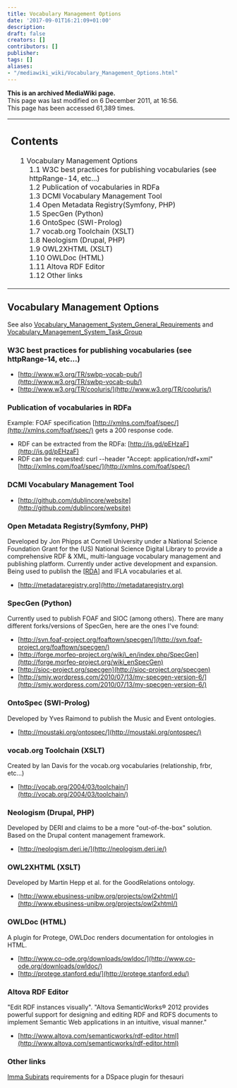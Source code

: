 ```yaml
---
title: Vocabulary Management Options
date: '2017-09-01T16:21:09+01:00'
description: 
draft: false
creators: []
contributors: []
publisher: 
tags: []
aliases:
- "/mediawiki_wiki/Vocabulary_Management_Options.html"
---
```


 **This is an archived MediaWiki page.**  
This page was last modified on 6 December 2011, at 16:56.  
This page has been accessed 61,389 times.

<table id="toc" class="toc">
  <tr>
    <td>
      <div id="toctitle">
        <h2>Contents</h2>
      </div>
      <ul>
        <li class="toclevel-1 tocsection-1">
          <a href="#Vocabulary_Management_Options"><span class="tocnumber">1</span> <span class="toctext">Vocabulary Management Options</span></a>
          <ul>
            <li class="toclevel-2 tocsection-2"><a href="#W3C_best_practices_for_publishing_vocabularies_.28see_httpRange-14.2C_etc....29"><span class="tocnumber">1.1</span> <span class="toctext">W3C best practices for publishing vocabularies (see httpRange-14, etc...)</span></a></li>
            <li class="toclevel-2 tocsection-3"><a href="#Publication_of_vocabularies_in_RDFa"><span class="tocnumber">1.2</span> <span class="toctext">Publication of vocabularies in RDFa</span></a></li>
            <li class="toclevel-2 tocsection-4"><a href="#DCMI_Vocabulary_Management_Tool"><span class="tocnumber">1.3</span> <span class="toctext">DCMI Vocabulary Management Tool</span></a></li>
            <li class="toclevel-2 tocsection-5"><a href="#Open_Metadata_Registry.28Symfony.2C_PHP.29"><span class="tocnumber">1.4</span> <span class="toctext">Open Metadata Registry(Symfony, PHP)</span></a></li>
            <li class="toclevel-2 tocsection-6"><a href="#SpecGen_.28Python.29"><span class="tocnumber">1.5</span> <span class="toctext">SpecGen (Python)</span></a></li>
            <li class="toclevel-2 tocsection-7"><a href="#OntoSpec_.28SWI-Prolog.29"><span class="tocnumber">1.6</span> <span class="toctext">OntoSpec (SWI-Prolog)</span></a></li>
            <li class="toclevel-2 tocsection-8"><a href="#vocab.org_Toolchain_.28XSLT.29"><span class="tocnumber">1.7</span> <span class="toctext">vocab.org Toolchain (XSLT)</span></a></li>
            <li class="toclevel-2 tocsection-9"><a href="#Neologism_.28Drupal.2C_PHP.29"><span class="tocnumber">1.8</span> <span class="toctext">Neologism (Drupal, PHP)</span></a></li>
            <li class="toclevel-2 tocsection-10"><a href="#OWL2XHTML_.28XSLT.29"><span class="tocnumber">1.9</span> <span class="toctext">OWL2XHTML (XSLT)</span></a></li>
            <li class="toclevel-2 tocsection-11"><a href="#OWLDoc_.28HTML.29"><span class="tocnumber">1.10</span> <span class="toctext">OWLDoc (HTML)</span></a></li>
            <li class="toclevel-2 tocsection-12"><a href="#Altova_RDF_Editor"><span class="tocnumber">1.11</span> <span class="toctext">Altova RDF Editor</span></a></li>
            <li class="toclevel-2 tocsection-13"><a href="#Other_links"><span class="tocnumber">1.12</span> <span class="toctext">Other links</span></a></li>
          </ul>
        </li>
      </ul>
    </td>
  </tr>
</table>

## Vocabulary Management Options 

See also [Vocabulary\_Management\_System\_General\_Requirements](/mediawiki_wiki/Vocabulary_Management_System_General_Requirements) and [Vocabulary\_Management\_System\_Task\_Group](/mediawiki_wiki/Vocabulary_Management_System_Task_Group)

### W3C best practices for publishing vocabularies (see httpRange-14, etc...) 

- [http://www.w3.org/TR/swbp-vocab-pub/](http://www.w3.org/TR/swbp-vocab-pub/)
- [http://www.w3.org/TR/cooluris/](http://www.w3.org/TR/cooluris/)

### Publication of vocabularies in RDFa 

Example: FOAF specification [http://xmlns.com/foaf/spec/](http://xmlns.com/foaf/spec/) gets a 200 response code.

- RDF can be extracted from the RDFa: [http://is.gd/pEHzaF](http://is.gd/pEHzaF)
- RDF can be requested: curl --header "Accept: application/rdf+xml" [http://xmlns.com/foaf/spec/](http://xmlns.com/foaf/spec/)

### DCMI Vocabulary Management Tool 

- [http://github.com/dublincore/website](http://github.com/dublincore/website)

### Open Metadata Registry(Symfony, PHP) 

Developed by Jon Phipps at Cornell University under a National Science Foundation Grant for the (US) National Science Digital Library to provide a comprehensive RDF & XML, multi-language vocabulary management and publishing platform. Currently under active development and expansion. Being used to publish the [[RDA](http://rdvocab.info)] and IFLA vocabularies et al.

- [http://metadataregistry.org](http://metadataregistry.org)

### SpecGen (Python) 

Currently used to publish FOAF and SIOC (among others). There are many different forks/versions of SpecGen, here are the ones I've found:

- [http://svn.foaf-project.org/foaftown/specgen/](http://svn.foaf-project.org/foaftown/specgen/)
- [http://forge.morfeo-project.org/wiki\_en/index.php/SpecGen](http://forge.morfeo-project.org/wiki_enSpecGen)
- [http://sioc-project.org/specgen](http://sioc-project.org/specgen)
- [http://smiy.wordpress.com/2010/07/13/my-specgen-version-6/](http://smiy.wordpress.com/2010/07/13/my-specgen-version-6/)

### OntoSpec (SWI-Prolog) 

Developed by Yves Raimond to publish the Music and Event ontologies.

- [http://moustaki.org/ontospec/](http://moustaki.org/ontospec/)

### vocab.org Toolchain (XSLT) 

Created by Ian Davis for the vocab.org vocabularies (relationship, frbr, etc...)

- [http://vocab.org/2004/03/toolchain/](http://vocab.org/2004/03/toolchain/)

### Neologism (Drupal, PHP) 

Developed by DERI and claims to be a more "out-of-the-box" solution. Based on the Drupal content management framework.

- [http://neologism.deri.ie/](http://neologism.deri.ie/)

### OWL2XHTML (XSLT) 

Developed by Martin Hepp et al. for the GoodRelations ontology.

- [http://www.ebusiness-unibw.org/projects/owl2xhtml/](http://www.ebusiness-unibw.org/projects/owl2xhtml/)

### OWLDoc (HTML) 

A plugin for Protege, OWLDoc renders documentation for ontologies in HTML.

- [http://www.co-ode.org/downloads/owldoc/](http://www.co-ode.org/downloads/owldoc/)
- [http://protege.stanford.edu/](http://protege.stanford.edu/)

### Altova RDF Editor 

"Edit RDF instances visually". "Altova SemanticWorks® 2012 provides powerful support for designing and editing RDF and RDFS documents to implement Semantic Web applications in an intuitive, visual manner."

- [http://www.altova.com/semanticworks/rdf-editor.html](http://www.altova.com/semanticworks/rdf-editor.html)

### Other links 

[Imma Subirats](http://code.google.com/p/dspace-agrisap/wiki/ThesaurusAddOn) requirements for a DSpace plugin for thesauri

